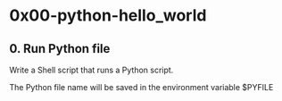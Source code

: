 # 0x00-python-hello_world

## 0. Run Python file
Write a Shell script that runs a Python script.

The Python file name will be saved in the environment variable $PYFILE


